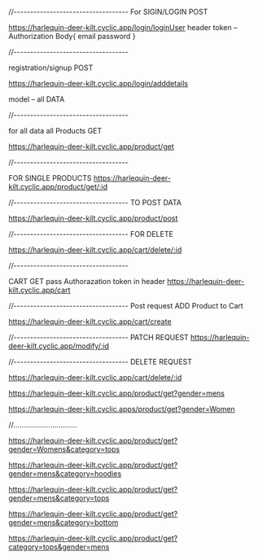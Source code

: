 //-----------------------------------
For SIGIN/LOGIN
POST

https://harlequin-deer-kilt.cyclic.app/login/loginUser
header token – Authorization
Body{
email
password
}

//-----------------------------------


registration/signup 
POST

https://harlequin-deer-kilt.cyclic.app/login/adddetails

model – all DATA

 //-----------------------------------

for all data
all Products
GET

https://harlequin-deer-kilt.cyclic.app/product/get




//-----------------------------------


FOR SINGLE PRODUCTS
https://harlequin-deer-kilt.cyclic.app/product/get/:id

//-----------------------------------
TO POST DATA

https://harlequin-deer-kilt.cyclic.app/product/post


//-----------------------------------
FOR DELETE 

https://harlequin-deer-kilt.cyclic.app/cart/delete/:id


//-----------------------------------

CART
GET pass Authorazation token in header
https://harlequin-deer-kilt.cyclic.app/cart




//-----------------------------------
Post request ADD Product to Cart

https://harlequin-deer-kilt.cyclic.app/cart/create 


//-----------------------------------
PATCH REQUEST
https://harlequin-deer-kilt.cyclic.app/modify/:id 



//-----------------------------------
DELETE REQUEST




https://harlequin-deer-kilt.cyclic.app/cart/delete/:id 

 https://harlequin-deer-kilt.cyclic.app/product/get?gender=mens

 https://harlequin-deer-kilt.cyclic.apps/product/get?gender=Women



 //...............................

 https://harlequin-deer-kilt.cyclic.app/product/get?gender=Womens&category=tops

 https://harlequin-deer-kilt.cyclic.app/product/get?gender=mens&category=hoodies

 https://harlequin-deer-kilt.cyclic.app/product/get?gender=mens&category=tops

 https://harlequin-deer-kilt.cyclic.app/product/get?gender=mens&category=bottom

https://harlequin-deer-kilt.cyclic.app/product/get?category=tops&gender=mens